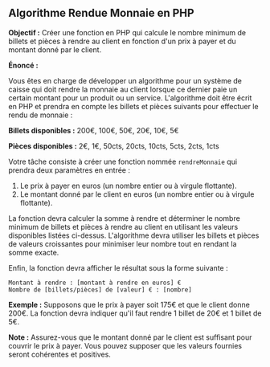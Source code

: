 ## Algorithme Rendue Monnaie en PHP

**Objectif :** Créer une fonction en PHP qui calcule le nombre minimum de billets et pièces à rendre au client en fonction d'un prix à payer et du montant donné par le client.

**Énoncé :**

Vous êtes en charge de développer un algorithme pour un système de caisse qui doit rendre la monnaie au client lorsque ce dernier paie un certain montant pour un produit ou un service. L'algorithme doit être écrit en PHP et prendra en compte les billets et pièces suivants pour effectuer le rendu de monnaie :

**Billets disponibles :** 200€, 100€, 50€, 20€, 10€, 5€

**Pièces disponibles :** 2€, 1€, 50cts, 20cts, 10cts, 5cts, 2cts, 1cts

Votre tâche consiste à créer une fonction nommée `rendreMonnaie` qui prendra deux paramètres en entrée :

1. Le prix à payer en euros (un nombre entier ou à virgule flottante).
2. Le montant donné par le client en euros (un nombre entier ou à virgule flottante).

La fonction devra calculer la somme à rendre et déterminer le nombre minimum de billets et pièces à rendre au client en utilisant les valeurs disponibles listées ci-dessus. L'algorithme devra utiliser les billets et pièces de valeurs croissantes pour minimiser leur nombre tout en rendant la somme exacte.

Enfin, la fonction devra afficher le résultat sous la forme suivante :

```
Montant à rendre : [montant à rendre en euros] €
Nombre de [billets/pièces] de [valeur] € : [nombre]
```

**Exemple :**
Supposons que le prix à payer soit 175€ et que le client donne 200€. La fonction devra indiquer qu'il faut rendre 1 billet de 20€ et 1 billet de 5€.

**Note :**
Assurez-vous que le montant donné par le client est suffisant pour couvrir le prix à payer. Vous pouvez supposer que les valeurs fournies seront cohérentes et positives.